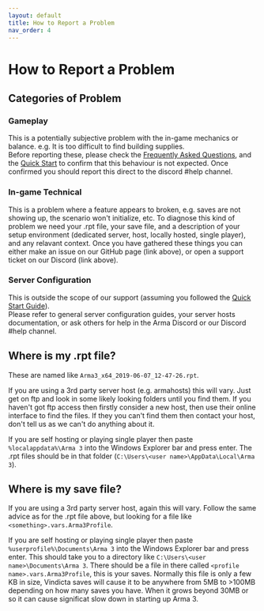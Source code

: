 ```yaml
---
layout: default
title: How to Report a Problem
nav_order: 4
---
```


# How to Report a Problem

## Categories of Problem

### Gameplay

This is a potentially subjective problem with the in-game mechanics or balance. e.g. It is too difficult to find building supplies.  
Before reporting these, please check the [Frequently Asked Questions](faq.md), and the [Quick Start](quick-start.md) to confirm 
that this behaviour is not expected.
Once confirmed you should report this direct to the discord #help channel.

### In-game Technical

This is a problem where a feature appears to broken, e.g. saves are not showing up, the scenario won't initialize, etc.
To diagnose this kind of problem we need your .rpt file, your save file, and a description of your setup environment
(dedicated server, host, locally hosted, single player), and any relavant context.
Once you have gathered these things you can either make an issue on our GitHub page (link above), or open a support ticket on our Discord (link above).

### Server Configuration

This is outside the scope of our support (assuming you followed the [Quick Start Guide](quick-start.md)).  
Please refer to general server configuration guides, your server hosts documentation, or 
ask others for help in the Arma Discord or our Discord #help channel.

## Where is my .rpt file?
These are named like `Arma3_x64_2019-06-07_12-47-26.rpt`.

If you are using a 3rd party server host (e.g. armahosts) this will vary. Just get on ftp and look in some likely looking folders until you find them. 
If you haven't got ftp access then firstly consider a new host, then use their online interface to find the files. If they you can't find them then
contact your host, don't tell us as we can't do anything about it.

If you are self hosting or playing single player then paste `%localappdata%\Arma 3` into the Windows Explorer bar and press enter. 
The .rpt files should be in that folder (`C:\Users\<user name>\AppData\Local\Arma 3`).

## Where is my save file?

If you are using a 3rd party server host, again this will vary. Follow the same advice as for the .rpt file above, but looking for a file like 
`<something>.vars.Arma3Profile`.

If you are self hosting or playing single player then paste `%userprofile%\Documents\Arma 3` into the Windows Explorer bar and press enter.
This should take you to a directory like `C:\Users\<user name>\Documents\Arma 3`.
There should be a file in there called `<profile name>.vars.Arma3Profile`, this is your saves. Normally this file is only a few KB in size, 
Vindicta saves will cause it to be anywhere from 5MB to >100MB depending on how many saves you have. When it grows beyond 30MB or so it can cause
significat slow down in starting up Arma 3.
